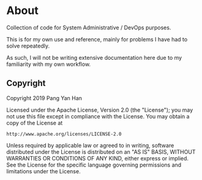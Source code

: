 # About

Collection of code for System Administrative / DevOps purposes.

This is for my own use and reference, mainly for problems I have had to solve repeatedly.

As such, I will not be writing extensive documentation here due to my familiarity with my own workflow.


## Copyright

Copyright 2019 Pang Yan Han

Licensed under the Apache License, Version 2.0 (the "License");
you may not use this file except in compliance with the License.
You may obtain a copy of the License at

    http://www.apache.org/licenses/LICENSE-2.0

Unless required by applicable law or agreed to in writing, software
distributed under the License is distributed on an "AS IS" BASIS,
WITHOUT WARRANTIES OR CONDITIONS OF ANY KIND, either express or implied.
See the License for the specific language governing permissions and
limitations under the License.
